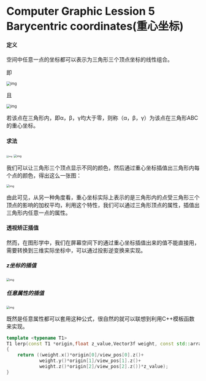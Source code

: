 # Computer Graphic Lession 5 Barycentric coordinates(重心坐标)

#### 定义

空间中任意一点的坐标都可以表示为三角形三个顶点坐标的线性组合。

即

<img src="D:\C++\Computer Graphic\picture\2021-08-23_144451.png" alt="img" style="zoom:67%;" />

且

<img src="D:\C++\Computer Graphic\picture\2021-08-23_144600.png" alt="img" style="zoom:67%;" />

若该点在三角形内，即α，β，γ均大于零，则称（α，β，γ）为该点在三角形ABC的重心坐标。

#### 求法

​					<img src="D:\C++\Computer Graphic\picture\2021-08-23_145407.png" alt="img" style="zoom:38%;" />								<img src="D:\C++\Computer Graphic\picture\2021-08-23_145440.png" alt="img" style="zoom:50%;" />   



我们可以让三角形三个顶点显示不同的颜色，然后通过重心坐标插值出三角形内每个点的颜色，得出这么一张图：

<img src="D:\C++\Computer Graphic\picture\2021-08-23_150012.png" alt="img" style="zoom: 50%;" />

由此可见，从另一种角度看，重心坐标实际上表示的是三角形内的点受三角形三个顶点的影响的加权平均，利用这个特性，我们可以通过三角形顶点的属性，插值出三角形内任意一点的属性。

#### 透视矫正插值

然而，在图形学中，我们在屏幕空间下的通过重心坐标插值出来的值不能直接用，需要转换到三维实际坐标中，可以通过投影逆变换来实现。

##### z坐标的插值

<img src="D:\C++\Computer Graphic\picture\2021-08-27_082037.png" alt="img" style="zoom:50%;" />

##### 任意属性的插值

<img src="D:\C++\Computer Graphic\picture\2021-08-27_082053.png" alt="img" style="zoom:50%;" />

既然是任意属性都可以套用这种公式，很自然的就可以联想到利用C++模板函数来实现。

```c++
template <typename T1>
T1 lerp(const T1 *origin,float z_value,Vector3f weight, const std::array<Eigen::Vector3f,3>&view_pos)
{
    return ((weight.x()*origin[0]/view_pos[0].z()+
            weight.y()*origin[1]/view_pos[1].z()+
            weight.z()*origin[2]/view_pos[2].z())*z_value);
}
```

